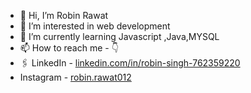 - 👋 Hi, I’m Robin Rawat
- 👀 I’m interested in web development 
- 🌱 I’m currently learning Javascript ,Java,MYSQL
- 📫 How to reach me - 👇
- 🖇️ LinkedIn - [linkedin.com/in/robin-singh-762359220](url)
-    Instagram - [robin.rawat012](url)

<!---
RobinRwt07/RobinRwt07 is a ✨ special ✨ repository because its `README.md` (this file) appears on your GitHub profile.
You can click the Preview link to take a look at your changes.
--->
